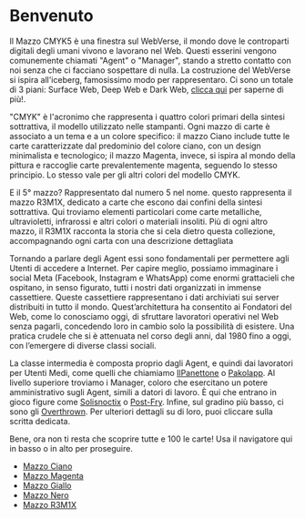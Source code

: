 # Benvenuto

Il Mazzo CMYK5 è una finestra sul WebVerse, il mondo dove le controparti digitali degli umani vivono e lavorano nel Web. Questi esserini vengono comunemente chiamati "Agent" o "Manager", stando a stretto contatto con noi senza che ci facciano sospettare di nulla. La costruzione del WebVerse si ispira all'iceberg, famosissimo modo per rappresentaro. Ci sono un totale di 3 piani: Surface Web, Deep Web e Dark Web, [clicca qui](Remix/deep.md) per saperne di più!.

"CMYK" è l'acronimo che rappresenta i quattro colori primari della sintesi sottrattiva, il modello utilizzato nelle stampanti. Ogni mazzo di carte è associato a un tema e a un colore specifico: il mazzo Ciano include tutte le carte caratterizzate dal predominio del colore ciano, con un design minimalista e tecnologico; il mazzo Magenta, invece, si ispira al mondo della pittura e raccoglie carte prevalentemente magenta, seguendo lo stesso principio. Lo stesso vale per gli altri colori del modello CMYK.

E il 5° mazzo? Rappresentato dal numero 5 nel nome. questo rappresenta il mazzo R3M1X, dedicato a carte che escono dai confini della sintesi sottrattiva. Qui troviamo elementi particolari come carte metalliche, ultravioletti, infrarossi e altri colori o materiali insoliti. Più di ogni altro mazzo, il R3M1X racconta la storia che si cela dietro questa collezione, accompagnando ogni carta con una descrizione dettagliata

Tornando a parlare degli Agent essi sono fondamentali per permettere agli Utenti di accedere a Internet. Per capire meglio, possiamo immaginare i social Meta (Facebook, Instagram e WhatsApp) come enormi grattacieli che ospitano, in senso figurato, tutti i nostri dati organizzati in immense cassettiere. Queste cassettiere rappresentano i dati archiviati sui server distribuiti in tutto il mondo. Quest’architettura ha consentito ai Fondatori del Web, come lo conosciamo oggi, di sfruttare lavoratori operativi nel Web senza pagarli, concedendo loro in cambio solo la possibilità di esistere. Una pratica crudele che si è attenuata nel corso degli anni, dal 1980 fino a oggi, con l’emergere di diverse classi sociali.

La classe intermedia è composta proprio dagli Agent, e quindi dai lavoratori per Utenti Medi, come quelli che chiamiamo [IlPanettone](Magenta/ilpanettone.md) o [Pakolapp](Ciano/pakolapp.md). Al livello superiore troviamo i Manager, coloro che esercitano un potere amministrativo sugli Agent, simili a datori di lavoro. È qui che entrano in gioco figure come [Solisnoctix](Magenta/solisnoctix.jpg) o [Post-Fry](Giallo/postfry.md). Infine, sul gradino più basso, ci sono gli [Overthrown](Remix/over.md). Per ulteriori dettagli su di loro, puoi cliccare sulla scritta dedicata.

Bene, ora non ti resta che scoprire tutte e 100 le carte! Usa il navigatore qui in basso o in alto per proseguire.

- [Mazzo Ciano](Ciano/carteciano.md)
- [Mazzo Magenta](cartemag.md)
- [Mazzo Giallo](cartegia.md)
- [Mazzo Nero](cartener.md)
- [Mazzo R3M1X](carterem.md)